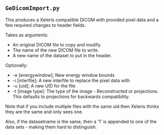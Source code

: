 ## `GeDicomImport.py` ##

This produces a Xeleris compatible DICOM with provided pixel data and a few
required changes to header fields.

Takes as arguments:

+ An original DICOM file to copy and modify.
+ The name of the new DICOM file to write.
+ A new name of the dataset to put in the header.

Optionally:

+ -e [energywindow]; New energy window bounds
+ -i [interfile]; A new interfile to replace the pixel data with
+ -u [uid]; A new UID for the file
+ -t [image type]: The type of the image - Reconstructed or projections. This
  defaults to projections for backwards compatibility.

Note that if you include multiple files with the same uid then Xeleris thinks
they are the same and only sees one.

Also, if the datasetname is the same, then a '1' is appended to one of the data
sets - making them hard to distinguish.
